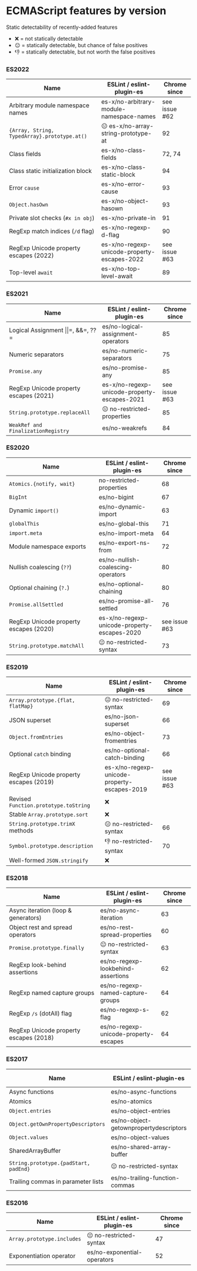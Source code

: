 # ECMAScript features by version

Static detectability of recently-added features

- ❌ = not statically detectable
- 😐 = statically detectable, but chance of false positives
- 👎 = statically detectable, but not worth the false positives

### ES2022

| Name                                         | ESLint / eslint-plugin-es                    | Chrome since  |
| -------------------------------------------- | -------------------------------------------- | ------------- |
| Arbitrary module namespace names             | es-x/no-arbitrary-module-namespace-names     | see issue #62 |
| `{Array, String, TypedArray}.prototype.at()` | 😐 es-x/no-array-string-prototype-at         | 92            |
| Class fields                                 | es-x/no-class-fields                         | 72, 74        |
| Class static initialization block            | es-x/no-class-static-block                   | 94            |
| Error `cause`                                | es-x/no-error-cause                          | 93            |
| `Object.hasOwn`                              | es-x/no-object-hasown                        | 93            |
| Private slot checks (`#x in obj`)            | es-x/no-private-in                           | 91            |
| RegExp match indices (`/d` flag)             | es-x/no-regexp-d-flag                        | 90            |
| RegExp Unicode property escapes (2022)       | es-x/no-regexp-unicode-property-escapes-2022 | see issue #63 |
| Top-level `await`                            | es-x/no-top-level-await                      | 89            |

### ES2021

| Name                                   | ESLint / eslint-plugin-es                    | Chrome since  |
| -------------------------------------- | -------------------------------------------- | ------------- |
| Logical Assignment \|\|=, \&\&=, ??=   | es/no-logical-assignment-operators           | 85            |
| Numeric separators                     | es/no-numeric-separators                     | 75            |
| `Promise.any`                          | es/no-promise-any                            | 85            |
| RegExp Unicode property escapes (2021) | es-x/no-regexp-unicode-property-escapes-2021 | see issue #63 |
| `String.prototype.replaceAll`          | 😐 no-restricted-properties                  | 85            |
| `WeakRef and FinalizationRegistry`     | es/no-weakrefs                               | 84            |

### ES2020

| Name                                   | ESLint / eslint-plugin-es                    | Chrome since  |
| -------------------------------------- | -------------------------------------------- | ------------- |
| `Atomics.{notify, wait}`               | no-restricted-properties                     | 68            |
| `BigInt`                               | es/no-bigint                                 | 67            |
| Dynamic `import()`                     | es/no-dynamic-import                         | 63            |
| `globalThis`                           | es/no-global-this                            | 71            |
| `import.meta`                          | es/no-import-meta                            | 64            |
| Module namespace exports               | es/no-export-ns-from                         | 72            |
| Nullish coalescing (`??`)              | es/no-nullish-coalescing-operators           | 80            |
| Optional chaining (`?.`)               | es/no-optional-chaining                      | 80            |
| `Promise.allSettled`                   | es/no-promise-all-settled                    | 76            |
| RegExp Unicode property escapes (2020) | es-x/no-regexp-unicode-property-escapes-2020 | see issue #63 |
| `String.prototype.matchAll`            | 😐 no-restricted-syntax                      | 73            |

### ES2019

| Name                                   | ESLint / eslint-plugin-es                    | Chrome since  |
| -------------------------------------- | -------------------------------------------- | ------------- |
| `Array.prototype.{flat, flatMap}`      | 😐 no-restricted-syntax                      | 69            |
| JSON superset                          | es/no-json-superset                          | 66            |
| `Object.fromEntries`                   | es/no-object-fromentries                     | 73            |
| Optional `catch` binding               | es/no-optional-catch-binding                 | 66            |
| RegExp Unicode property escapes (2019) | es-x/no-regexp-unicode-property-escapes-2019 | see issue #63 |
| Revised `Function.prototype.toString`  | ❌                                           |
| Stable `Array.prototype.sort`          | ❌                                           |
| `String.prototype.trimX` methods       | 😐 no-restricted-syntax                      | 66            |
| `Symbol.prototype.description`         | 👎 no-restricted-syntax                      | 70            |
| Well-formed `JSON.stringify`           | ❌                                           |

### ES2018

| Name                                   | ESLint / eslint-plugin-es             | Chrome since |
| -------------------------------------- | ------------------------------------- | ------------ |
| Async iteration (loop & generators)    | es/no-async-iteration                 | 63           |
| Object rest and spread operators       | es/no-rest-spread-properties          | 60           |
| `Promise.prototype.finally`            | 😐 no-restricted-syntax               | 63           |
| RegExp look-behind assertions          | es/no-regexp-lookbehind-assertions    | 62           |
| RegExp named capture groups            | es/no-regexp-named-capture-groups     | 64           |
| RegExp `/s` (dotAll) flag              | es/no-regexp-s-flag                   | 62           |
| RegExp Unicode property escapes (2018) | es/no-regexp-unicode-property-escapes | 64           |

### ES2017

| Name                                  | ESLint / eslint-plugin-es              | Chrome since |
| ------------------------------------- | -------------------------------------- | ------------ |
| Async functions                       | es/no-async-functions                  | 55           |
| Atomics                               | es/no-atomics                          | 68           |
| `Object.entries`                      | es/no-object-entries                   | 54           |
| `Object.getOwnPropertyDescriptors`    | es/no-object-getownpropertydescriptors | 54           |
| `Object.values`                       | es/no-object-values                    | 54           |
| SharedArrayBuffer                     | es/no-shared-array-buffer              | 68           |
| `String.prototype.{padStart, padEnd}` | 😐 no-restricted-syntax                | 57           |
| Trailing commas in parameter lists    | es/no-trailing-function-commas         | 58           |

### ES2016

| Name                       | ESLint / eslint-plugin-es   | Chrome since |
| -------------------------- | --------------------------- | ------------ |
| `Array.prototype.includes` | 😐 no-restricted-syntax     | 47           |
| Exponentiation operator    | es/no-exponential-operators | 52           |
